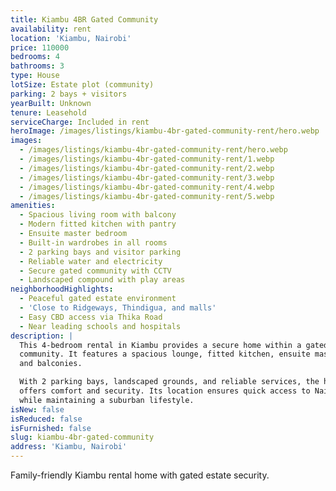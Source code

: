 ```yaml
---
title: Kiambu 4BR Gated Community
availability: rent
location: 'Kiambu, Nairobi'
price: 110000
bedrooms: 4
bathrooms: 3
type: House
lotSize: Estate plot (community)
parking: 2 bays + visitors
yearBuilt: Unknown
tenure: Leasehold
serviceCharge: Included in rent
heroImage: /images/listings/kiambu-4br-gated-community-rent/hero.webp
images:
  - /images/listings/kiambu-4br-gated-community-rent/hero.webp
  - /images/listings/kiambu-4br-gated-community-rent/1.webp
  - /images/listings/kiambu-4br-gated-community-rent/2.webp
  - /images/listings/kiambu-4br-gated-community-rent/3.webp
  - /images/listings/kiambu-4br-gated-community-rent/4.webp
  - /images/listings/kiambu-4br-gated-community-rent/5.webp
amenities:
  - Spacious living room with balcony
  - Modern fitted kitchen with pantry
  - Ensuite master bedroom
  - Built-in wardrobes in all rooms
  - 2 parking bays and visitor parking
  - Reliable water and electricity
  - Secure gated community with CCTV
  - Landscaped compound with play areas
neighborhoodHighlights:
  - Peaceful gated estate environment
  - 'Close to Ridgeways, Thindigua, and malls'
  - Easy CBD access via Thika Road
  - Near leading schools and hospitals
description: |
  This 4-bedroom rental in Kiambu provides a secure home within a gated 
  community. It features a spacious lounge, fitted kitchen, ensuite master, 
  and balconies.  

  With 2 parking bays, landscaped grounds, and reliable services, the home 
  offers comfort and security. Its location ensures quick access to Nairobi 
  while maintaining a suburban lifestyle.
isNew: false
isReduced: false
isFurnished: false
slug: kiambu-4br-gated-community
address: 'Kiambu, Nairobi'
---
```

Family-friendly Kiambu rental home with gated estate security.
